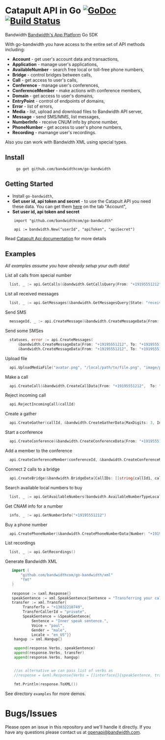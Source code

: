 Catapult API in Go [![GoDoc](https://godoc.org/bandwidthcom/go-bandwidth?status.svg)](https://godoc.org/github.com/bandwidthcom/go-bandwidth) [![Build Status](https://travis-ci.org/bandwidthcom/go-bandwidth.svg)](https://travis-ci.org/bandwidthcom/go-bandwidth)
===============


Bandwidth [Bandwidth's App Platform](http://ap.bandwidth.com/?utm_medium=social&utm_source=github&utm_campaign=dtolb&utm_content=) Go SDK

With go-bandwidth  you have access to the entire set of API methods including:
* **Account** - get user's account data and transactions,
* **Application** - manage user's applications,
* **AvailableNumber** - search free local or toll-free phone numbers,
* **Bridge** - control bridges between calls,
* **Call** - get access to user's calls,
* **Conference** - manage user's conferences,
* **ConferenceMember** - make actions with conference members,
* **Domain** - get access to user's domains,
* **EntryPoint** - control of endpoints of domains,
* **Error** - list of errors,
* **Media** - list, upload and download files to Bandwidth API server,
* **Message** - send SMS/MMS, list messages,
* **NumberInfo** - receive CNUM info by phone number,
* **PhoneNumber** - get access to user's phone numbers,
* **Recording** - mamange user's recordings.

Also you can work with Bandwidth XML using special types. 

## Install

```
     go get github.com/bandwidthcom/go-bandwidth
```


## Getting Started

* Install `go-bandwidth`,
* **Get user id, api token and secret** - to use the Catapult API you need these data.  You can get them [here](https://catapult.inetwork.com/pages/catapult.jsf) on the tab "Account",
* **Set user id, api token and secret**

```golang
	import "github.com/bandwidthcom/go-bandwidth"
	
	api := bandwidth.New("userId", "apiToken", "apiSecret")
```

Read [Catapult Api documentation](http://ap.bandwidth.com/) for more details

## Examples

*All examples assume you have already setup your auth data!*

List all calls from special number

```go
  list, _ := api.GetCalls(&bandwidth.GetCallsQuery{From: "+19195551212"})
```

List all received messages

```go
  list, _ := api.GetMessages(&bandwidth.GetMessagesQuery{State: "received"})
```

Send SMS

```go
  messageId, _ := api.CreateMessage(&bandwidth.CreateMessageData{From: "+19195551212", To: "+191955512142", Text:"Test"})
```


Send some SMSes

```go
  statuses, error := api.CreateMessages(
	  &bandwidth.CreateMessageData{From: "+19195551212", To: "+191955512141", Text:"Test1"}, 
	  &bandwidth.CreateMessageData{From: "+19195551212", To: "+191955512142", Text:"Test2"})
```

Upload file

```go
  api.UploadMediaFile("avatar.png", "/local/path/to/file.png", "image/png")
```

Make a call

```go
  api.CreateCall(&bandwidth.CreateCallData{From: "+19195551212",  To: "+191955512142"})
```

Reject incoming call

```go
  api.RejectIncomingCall(callId)
```

Create a gather
```go
  api.CreateGather(callId, &bandwidth.CreateGatherData{MaxDigits: 3, InterDigitTimeout: 5, Prompt: &bandwidth.GatherPromptData{Sentence: "Please enter 3 digits"}})
```

Start a conference
```go
  api.CreateConference(&bandwidth.CreateConferenceData{From: "+19195551212"})
```

Add a member to the conference

```go
  api.CreateConferenceMember(conferenceId, &bandwidth.CreateConferenceMemberData{CallId: "id_of_call_to_add_to_this_conference", JoinTone: true, LeavingTone: true})
```


Connect 2 calls to a bridge

```go
  api.CreateBridge(&bandwidth.BridgeData{CallIDs: []string{callId1, callId2}})
```

Search available local numbers to buy

```go
  list, _ := api.GetAvailableNumbers(bandwidth.AvailableNumberTypeLocal, &bandwidth.GetAvailableNumberQuery{City: "Cary", State: "NC", Quantity: 3})
```
Get CNAM info for a number

```go
  info, _ := api.GetNumberInfo("+19195551212")
```

Buy a phone number

```go
  api.CreatePhoneNumber(&bandwidth.CreatePhoneNumberData{Number: "+19195551212"})
```

List recordings

```go
  list, _ := api.GetRecordings()
```

Generate Bandwidth XML
```go
   import (
	   "github.com/bandwidthcom/go-bandwidth/xml"
	   "fmt"
   )
   
   response := &xml.Response{}
   speakSentence := xml.SpeakSentence{Sentence = "Transferring your call, please wait.", Voice = "paul", Gender = "male", Locale = "en_US"}
   transfer := xml.Transfer{
        TransferTo = "+13032218749",
        TransferCallerId = "private",
        SpeakSentence = &SpeakSentence{
            Sentence = "Inner speak sentence.",
            Voice = "paul",
            Gender = "male",
            Locale = "en_US"}}
    hangup := xml.Hangup{}

    append(response.Verbs, speakSentence)
	append(response.Verbs, transfer)
	append(response.Verbs, hangup)


    //as alternative we can pass list of verbs as
    //response = &xml.Response{Verbs = []interface{}{speakSentence, transfer, hangup}}

    fmt.Println(response.ToXML())
```

See directory `examples` for more demos.

# Bugs/Issues
Please open an issue in this repository and we'll handle it directly. If you have any questions please contact us at openapi@bandwidth.com.

